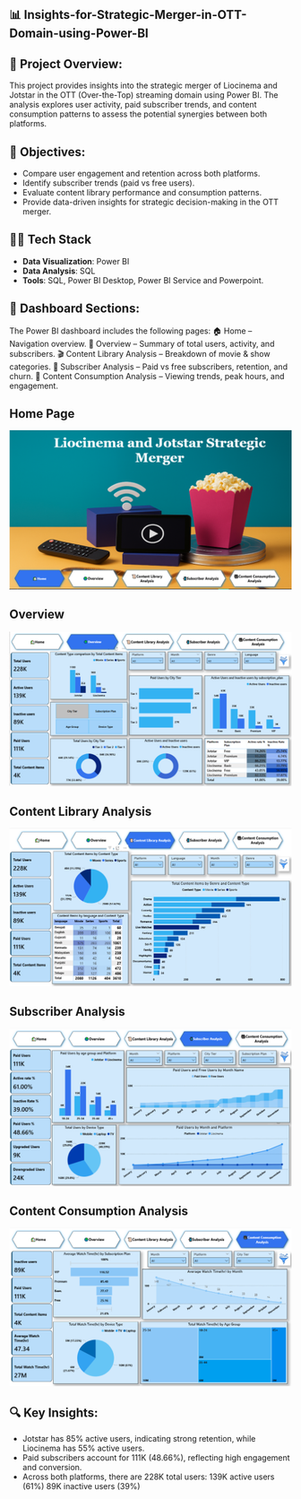 ## 📊 Insights-for-Strategic-Merger-in-OTT-Domain-using-Power-BI

## 📌 Project Overview:
This project provides insights into the strategic merger of Liocinema and Jotstar in the OTT (Over-the-Top) streaming domain using Power BI.
The analysis explores user activity, paid subscriber trends, and content consumption patterns to assess the potential synergies between both platforms.

## 🎯 Objectives:
* Compare user engagement and retention across both platforms.
* Identify subscriber trends (paid vs free users).
* Evaluate content library performance and consumption patterns.
* Provide data-driven insights for strategic decision-making in the OTT merger.

## 👩‍💻 Tech Stack

- **Data Visualization**: Power BI  
- **Data Analysis**: SQL   
- **Tools**:  SQL, Power BI Desktop, Power BI Service and Powerpoint.


## 📂 Dashboard Sections:
The Power BI dashboard includes the following pages:
🏠 Home – Navigation overview.
📑 Overview – Summary of total users, activity, and subscribers.
🎬 Content Library Analysis – Breakdown of movie & show categories.
👥 Subscriber Analysis – Paid vs free subscribers, retention, and churn.
🍿 Content Consumption Analysis – Viewing trends, peak hours, and engagement.

## Home Page
![Home Page](https://github.com/TusharR3345/Insights-for-Strategic-Merger-in-OTT-Domain-using-Power-BI/blob/main/images/home.png)

## Overview 
![Overview](https://github.com/TusharR3345/Insights-for-Strategic-Merger-in-OTT-Domain-using-Power-BI/blob/main/images/overview.png)

## Content Library Analysis
![Content Library Analysis](https://github.com/TusharR3345/Insights-for-Strategic-Merger-in-OTT-Domain-using-Power-BI/blob/main/images/contentlibrary.png)

## Subscriber Analysis
![Subscriber Analysis](https://github.com/TusharR3345/Insights-for-Strategic-Merger-in-OTT-Domain-using-Power-BI/blob/main/images/subscriber_analysis.png)

## Content Consumption Analysis
![content Consmuption Analysis](https://github.com/TusharR3345/Insights-for-Strategic-Merger-in-OTT-Domain-using-Power-BI/blob/main/images/contentconsumption.png)


## 🔍 Key Insights:
* Jotstar has 85% active users, indicating strong retention, while Liocinema has 55% active users.
* Paid subscribers account for 111K (48.66%), reflecting high engagement and conversion.
* Across both platforms, there are 228K total users:
            139K active users (61%)
            89K inactive users (39%)
